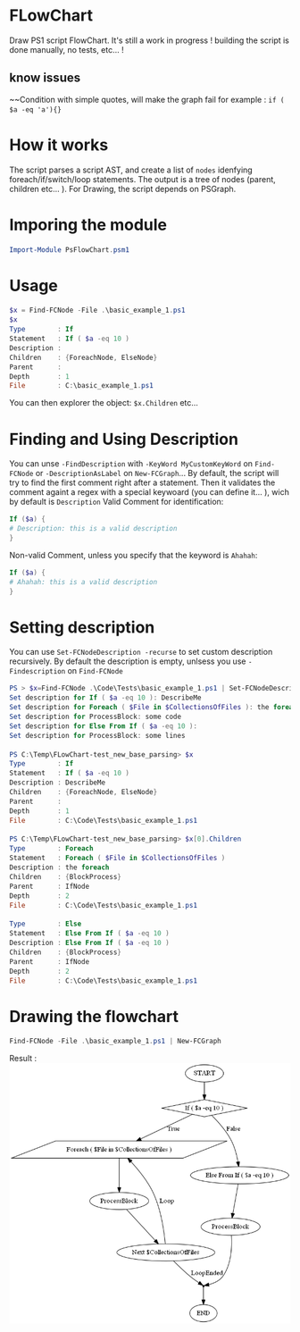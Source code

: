 # FLowChart
Draw PS1 script FlowChart.
It's still a work in progress ! building the script is done manually, no tests, etc... !

## know issues
~~Condition with simple quotes, will make the graph fail for example : ``if ( $a -eq 'a'){}``

# How it works
The script parses a script AST, and create a list of ``nodes`` idenfying foreach/if/switch/loop statements. The output is a tree of nodes (parent, children etc... ). For Drawing, the script depends on PSGraph.

# Imporing the module
```powershell
Import-Module PsFlowChart.psm1
```

# Usage
```powershell
$x = Find-FCNode -File .\basic_example_1.ps1
$x
Type        : If
Statement   : If ( $a -eq 10 )
Description :
Children    : {ForeachNode, ElseNode}
Parent      :
Depth       : 1
File        : C:\basic_example_1.ps1
```

You can then explorer the object: ``$x.Children`` etc...

# Finding and Using Description
You can unse ``-FindDescription`` with ``-KeyWord MyCustomKeyWord`` on ``Find-FCNode`` or ``-DescriptionAsLabel`` on ``New-FCGraph``... 
By default, the script will try to find the first comment right after a statement.
Then it validates the comment againt a regex with a special keywoard (you can define it... ), wich by default is ``Description`` 
Valid Comment for identification:
```powershell
If ($a) {
# Description: this is a valid description
}
```
Non-valid Comment, unless you specify that the keyword is ``Ahahah``:
```powershell
If ($a) {
# Ahahah: this is a valid description
}
```
# Setting description
You can use ``Set-FCNodeDescription -recurse`` to set custom description recursively. By default the description is empty, unlsess you use ``-Findescription`` on ``Find-FCNode``
```powershell
PS > $x=Find-FCNode .\Code\Tests\basic_example_1.ps1 | Set-FCNodeDescription -Recurse
Set description for If ( $a -eq 10 ): DescribeMe
Set description for Foreach ( $File in $CollectionsOfFiles ): the foreach
Set description for ProcessBlock: some code
Set description for Else From If ( $a -eq 10 ):
Set description for ProcessBlock: some lines

PS C:\Temp\FLowChart-test_new_base_parsing> $x
Type        : If
Statement   : If ( $a -eq 10 )
Description : DescribeMe
Children    : {ForeachNode, ElseNode}
Parent      :
Depth       : 1
File        : C:\Code\Tests\basic_example_1.ps1

PS C:\Temp\FLowChart-test_new_base_parsing> $x[0].Children
Type        : Foreach
Statement   : Foreach ( $File in $CollectionsOfFiles )
Description : the foreach
Children    : {BlockProcess}
Parent      : IfNode
Depth       : 2
File        : C:\Code\Tests\basic_example_1.ps1

Type        : Else
Statement   : Else From If ( $a -eq 10 )
Description : Else From If ( $a -eq 10 )
Children    : {BlockProcess}
Parent      : IfNode
Depth       : 2
File        : C:\Code\Tests\basic_example_1.ps1
```

# Drawing the flowchart
```powershell
Find-FCNode -File .\basic_example_1.ps1 | New-FCGraph
```
Result :
![plopy](basic_example_1.png)

